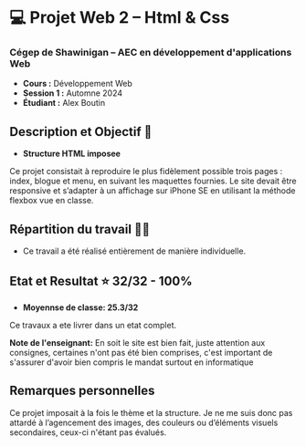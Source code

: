 # 💻 Projet Web 2 –  Html & Css

### Cégep de Shawinigan – AEC en développement d'applications Web  
- **Cours :** Développement Web  
- **Session 1 :** Automne 2024  
- **Étudiant :** Alex Boutin

## Description et Objectif 🎯
- **Structure HTML imposee**

Ce projet consistait à reproduire le plus fidèlement possible trois pages : index, blogue et menu, en suivant les maquettes fournies. Le site devait être responsive et s’adapter à un affichage sur iPhone SE en utilisant la méthode flexbox vue en classe.
  
## Répartition du travail 👨‍💻
- Ce travail a été réalisé entièrement de manière individuelle.

## Etat et Resultat ⭐ 32/32 - 100%
- **Moyennse de classe: 25.3/32**

Ce travaux a ete livrer dans un etat complet.

**Note de l'enseignant:** En soit le site est bien fait, juste attention aux consignes, certaines n'ont pas été bien comprises, c'est important de s'assurer d'avoir bien compris le mandat surtout en informatique
 
## Remarques personnelles
Ce projet imposait à la fois le thème et la structure. Je ne me suis donc pas attardé à l’agencement des images, des couleurs ou d’éléments visuels secondaires, ceux-ci n'étant pas évalués.